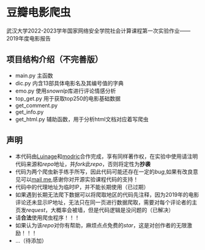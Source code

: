 # 豆瓣电影爬虫
武汉大学2022-2023学年国家网络安全学院社会计算课程第一次实验作业——2019年度电影报告
## 项目结构介绍（不完善版）
- main.py
  主函数
- dic.py
  内含13部具体电影名及其编号值的字典
- emo.py
  使用*snownlp*库进行评论情感分析
- top_get.py
  用于获取top250的电影基础数据
- get_comment.py
- get_info.py
- get_html.py
  辅助函数，用于分析html文档对应着写爬虫
## 声明
- 本代码由[Luinage](https://1normalguy.github.io/)和[modric](https://github.com/m0dric)合作完成，享有同样著作权，在实验中使用请注明代码来源和*repo*地址，并*fork*此*repo*，否则将定性为**抄袭**
- 代码为两个爬虫新手练手所写，因此代码可能还存在一定的*bug*,如果有改良意见可以[mail me](Luinage@outllook.com),感谢你对开源实验课程代码的支持！
- 代码中的代理地址为临时IP，并不能长期使用（已过期）
- 如果遇到长期无法爬下数据可以将爬取地区的代码先注释，因为2019年的电影评论还未显示IP地址，无法只在同一页进行数据爬取，需要对每个评论者的主页发*request*，大概率会被墙，但是代码逻辑是没问题的（已解决）
- 请**合法**使用爬虫程序！！！
- 如果认为该*repo*对你有帮助，麻烦点点免费的*star*，这是对创作者的无限激励！！！
- ...（待添加）

